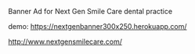 Banner Ad for Next Gen Smile Care dental practice

demo: https://nextgenbanner300x250.herokuapp.com/
 
http://www.nextgensmilecare.com/

